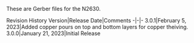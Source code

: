 These are Gerber files for the N2630.

Revision History
Version|Release Date|Comments
-|-|-
3.0.1|February 5, 2023|Added copper pours on top and bottom layers for copper theiving.
3.0.0|January 21, 2023|Initial Release
